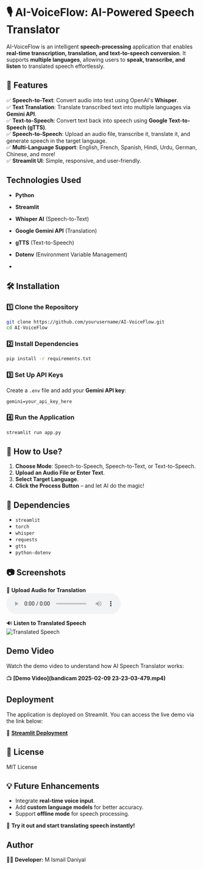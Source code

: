 # 🎙️ AI-VoiceFlow: AI-Powered Speech Translator

AI-VoiceFlow is an intelligent **speech-processing** application that enables **real-time transcription, translation, and text-to-speech conversion**. It supports **multiple languages**, allowing users to **speak, transcribe, and listen** to translated speech effortlessly.

## 🌟 Features
✅ **Speech-to-Text**: Convert audio into text using OpenAI's **Whisper**.  
✅ **Text Translation**: Translate transcribed text into multiple languages via **Gemini API**.  
✅ **Text-to-Speech**: Convert text back into speech using **Google Text-to-Speech (gTTS)**.  
✅ **Speech-to-Speech**: Upload an audio file, transcribe it, translate it, and generate speech in the target language.  
✅ **Multi-Language Support**: English, French, Spanish, Hindi, Urdu, German, Chinese, and more!  
✅ **Streamlit UI**: Simple, responsive, and user-friendly.  


## Technologies Used
- **Python**
- **Streamlit**
- **Whisper AI** (Speech-to-Text)
- **Google Gemini API** (Translation)
- **gTTS** (Text-to-Speech)
- **Dotenv** (Environment Variable Management)

- 
## 🛠️ Installation

### 1️⃣ Clone the Repository  
```sh
git clone https://github.com/yourusername/AI-VoiceFlow.git
cd AI-VoiceFlow
```

### 2️⃣ Install Dependencies  
```sh
pip install -r requirements.txt
```

### 3️⃣ Set Up API Keys  
Create a `.env` file and add your **Gemini API key**:  
```env
gemini=your_api_key_here
```

### 4️⃣ Run the Application  
```sh
streamlit run app.py
```

## 🎯 How to Use?
1. **Choose Mode**: Speech-to-Speech, Speech-to-Text, or Text-to-Speech.  
2. **Upload an Audio File or Enter Text**.  
3. **Select Target Language**.  
4. **Click the Process Button** – and let AI do the magic!  

## 📌 Dependencies
- `streamlit`
- `torch`
- `whisper`
- `requests`
- `gtts`
- `python-dotenv`

## 📷 Screenshots  
🎤 **Upload Audio for Translation**  
![Audio](deepgram-asteria-1738782809878.mp3)  

🔊 **Listen to Translated Speech**  
![Translated Speech](b9fcfaf0b0a48735488757a018fb2a56dc130fc43f64958bde129090)  

## Demo Video
Watch the demo video to understand how AI Speech Translator works:

📺 **[Demo Video](bandicam 2025-02-09 23-23-03-479.mp4)**

## Deployment
The application is deployed on Streamlit. You can access the live demo via the link below:

🔗 **[Streamlit Deployment](https://your-streamlit-deployment-link.com)**


## 📜 License
MIT License  

## 💡 Future Enhancements
- Integrate **real-time voice input**.  
- Add **custom language models** for better accuracy.  
- Support **offline mode** for speech processing.  

🚀 **Try it out and start translating speech instantly!**  

## Author
👨‍💻 **Developer:** M Ismail Daniyal

